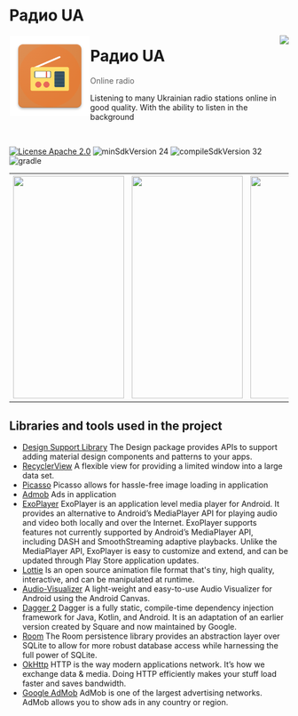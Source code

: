 # Радио UA
<img alt="Icon" src="app/src/main/res/mipmap-xxhdpi/ic_launcher.png?raw=true" align="left" hspace="1" vspace="1">

<a alt='Try it on Google Play' href='https://play.google.com/store/apps/details?id=com.ksnk.radio' target='_blank' align='right'><img align='right' height='36' style='border:0px;height:36px;' src='https://developer.android.com/images/brand/en_generic_rgb_wo_60.png' border='0' /></a>

# Радио UA

> Online radio

Listening to many Ukrainian radio stations online in good quality. With the ability to listen in the background


</br>

[![License Apache 2.0](https://img.shields.io/badge/License-Apache%202.0-blue.svg?style=true)](http://www.apache.org/licenses/LICENSE-2.0)
![minSdkVersion 24](https://img.shields.io/badge/minSdkVersion-24-red.svg?style=true)
![compileSdkVersion 32](https://img.shields.io/badge/compileSdkVersion-32-green)
![gradle](https://img.shields.io/badge/Gradle-7.1.1-orange)

<table style="width:100%">
  <tr>
    <th><img width="200" height="400" src='https://i.ibb.co/2d5Qwby/photo1654506109.jpg' border='0' /></th>
    <th><img width="200" height="400" src='https://i.ibb.co/pznpWr8/photo1654506180.jpg' border='0' /></th>
    <th><img width="200" height="400" src='https://i.ibb.co/pdz1wJg/photo1654506338.jpg' border='0' /></th>
    <th><img width="200" height="400" src='https://i.ibb.co/X5W3pKc/photo1654506680.jpg' border='0' /></th>
  </tr>
</table>


## Libraries and tools used in the project

* [Design Support Library](https://developer.android.com/jetpack/androidx)
The Design package provides APIs to support adding material design components and patterns to your apps.
* [RecyclerView](https://developer.android.com/reference/android/support/v7/widget/RecyclerView.html)
A flexible view for providing a limited window into a large data set.
* [Picasso](https://square.github.io/picasso)
Picasso allows for hassle-free image loading in application
* [Admob](https://developers.google.com/admob/android/quick-start)
Ads in application
* [ExoPlayer](https://exoplayer.dev/)
ExoPlayer is an application level media player for Android. It provides an alternative to Android’s MediaPlayer API for playing audio and video both locally and over the Internet. ExoPlayer supports features not currently supported by Android’s MediaPlayer API, including DASH and SmoothStreaming adaptive playbacks. Unlike the MediaPlayer API, ExoPlayer is easy to customize and extend, and can be updated through Play Store application updates.
* [Lottie](https://lottiefiles.com/)
Is an open source animation file format that's tiny, high quality, interactive, and can be manipulated at runtime.
* [Audio-Visualizer](https://github.com/gauravk95/audio-visualizer-android)
A light-weight and easy-to-use Audio Visualizer for Android using the Android Canvas.
* [Dagger 2](https://dagger.dev/)
Dagger is a fully static, compile-time dependency injection framework for Java, Kotlin, and Android. It is an adaptation of an earlier version created by Square and now maintained by Google.
* [Room](https://developer.android.com/jetpack/androidx/releases/room)
The Room persistence library provides an abstraction layer over SQLite to allow for more robust database access while harnessing the full power of SQLite.
* [OkHttp](https://square.github.io/okhttp/)
HTTP is the way modern applications network. It’s how we exchange data & media. Doing HTTP efficiently makes your stuff load faster and saves bandwidth.
* [Google AdMob](https://admob.google.com/home/)
AdMob is one of the largest advertising networks. AdMob allows you to show ads in any country or region.
